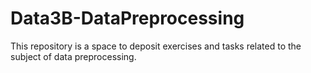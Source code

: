 # Data3B-DataPreprocessing

This repository is a space to deposit exercises and tasks related to the subject of data preprocessing.
